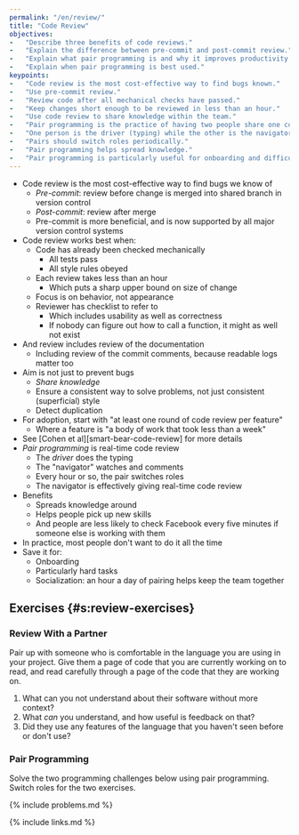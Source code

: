 ```yaml
---
permalink: "/en/review/"
title: "Code Review"
objectives:
-   "Describe three benefits of code reviews."
-   "Explain the difference between pre-commit and post-commit review."
-   "Explain what pair programming is and why it improves productivity."
-   "Explain when pair programming is best used."
keypoints:
-   "Code review is the most cost-effective way to find bugs known."
-   "Use pre-commit review."
-   "Review code after all mechanical checks have passed."
-   "Keep changes short enough to be reviewed in less than an hour."
-   "Use code review to share knowledge within the team."
-   "Pair programming is the practice of having two people share one computer while writing code."
-   "One person is the driver (typing) while the other is the navigator (watching and commenting)."
-   "Pairs should switch roles periodically."
-   "Pair programming helps spread knowledge."
-   "Pair programming is particularly useful for onboarding and difficult tasks."
---
```


-   Code review is the most cost-effective way to find bugs we know of
    -   *Pre-commit*: review before change is merged into shared branch in version control
    -   *Post-commit*: review after merge
    -   Pre-commit is more beneficial, and is now supported by all major version control systems
-   Code review works best when:
    -   Code has already been checked mechanically
        -   All tests pass
        -   All style rules obeyed
    -   Each review takes less than an hour
        -   Which puts a sharp upper bound on size of change
    -   Focus is on behavior, not appearance
    -   Reviewer has checklist to refer to
        -   Which includes usability as well as correctness
        -   If nobody can figure out how to call a function, it might as well not exist
-   And review includes review of the documentation
    -   Including review of the commit comments, because readable logs matter too
-   Aim is not just to prevent bugs
    -   *Share knowledge*
    -   Ensure a consistent way to solve problems, not just consistent (superficial) style
    -   Detect duplication
-   For adoption, start with "at least one round of code review per feature"
    -   Where a feature is "a body of work that took less than a week"
-   See [Cohen et al][smart-bear-code-review] for more details
-   *Pair programming* is real-time code review
    -   The *driver* does the typing
    -   The "navigator" watches and comments
    -   Every hour or so, the pair switches roles
    -   The navigator is effectively giving real-time code review
-   Benefits
    -   Spreads knowledge around
    -   Helps people pick up new skills
    -   And people are less likely to check Facebook every five minutes if someone else is working with them
-   In practice, most people don't want to do it all the time
-   Save it for:
    -   Onboarding
    -   Particularly hard tasks
    -   Socialization: an hour a day of pairing helps keep the team together

## Exercises {#s:review-exercises}

### Review With a Partner

Pair up with someone who is comfortable in the language you are using in your project.
Give them a page of code that you are currently working on to read,
and read carefully through a page of the code that they are working on.

1.  What can you not understand about their software without more context?
2.  What *can* you understand, and how useful is feedback on that?
3.  Did they use any features of the language that you haven't seen before or don't use?

### Pair Programming

Solve the two programming challenges below using pair programming.
Switch roles for the two exercises.

{% include problems.md %}

{% include links.md %}
